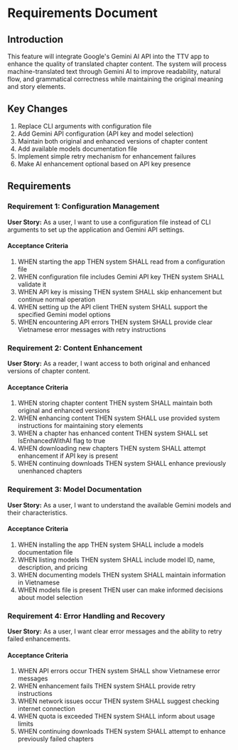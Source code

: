 # Requirements Document

## Introduction

This feature will integrate Google's Gemini AI API into the TTV app to enhance the quality of translated chapter content. The system will process machine-translated text through Gemini AI to improve readability, natural flow, and grammatical correctness while maintaining the original meaning and story elements.

## Key Changes
1. Replace CLI arguments with configuration file
2. Add Gemini API configuration (API key and model selection)
3. Maintain both original and enhanced versions of chapter content
4. Add available models documentation file
5. Implement simple retry mechanism for enhancement failures
6. Make AI enhancement optional based on API key presence

## Requirements

### Requirement 1: Configuration Management

**User Story:** As a user, I want to use a configuration file instead of CLI arguments to set up the application and Gemini API settings.

#### Acceptance Criteria
1. WHEN starting the app THEN system SHALL read from a configuration file
2. WHEN configuration file includes Gemini API key THEN system SHALL validate it
3. WHEN API key is missing THEN system SHALL skip enhancement but continue normal operation
4. WHEN setting up the API client THEN system SHALL support the specified Gemini model options
5. WHEN encountering API errors THEN system SHALL provide clear Vietnamese error messages with retry instructions

### Requirement 2: Content Enhancement

**User Story:** As a reader, I want access to both original and enhanced versions of chapter content.

#### Acceptance Criteria
1. WHEN storing chapter content THEN system SHALL maintain both original and enhanced versions
2. WHEN enhancing content THEN system SHALL use provided system instructions for maintaining story elements
3. WHEN a chapter has enhanced content THEN system SHALL set IsEnhancedWithAI flag to true
4. WHEN downloading new chapters THEN system SHALL attempt enhancement if API key is present
5. WHEN continuing downloads THEN system SHALL enhance previously unenhanced chapters

### Requirement 3: Model Documentation

**User Story:** As a user, I want to understand the available Gemini models and their characteristics.

#### Acceptance Criteria
1. WHEN installing the app THEN system SHALL include a models documentation file
2. WHEN listing models THEN system SHALL include model ID, name, description, and pricing
3. WHEN documenting models THEN system SHALL maintain information in Vietnamese
4. WHEN models file is present THEN user can make informed decisions about model selection

### Requirement 4: Error Handling and Recovery

**User Story:** As a user, I want clear error messages and the ability to retry failed enhancements.

#### Acceptance Criteria
1. WHEN API errors occur THEN system SHALL show Vietnamese error messages
2. WHEN enhancement fails THEN system SHALL provide retry instructions
3. WHEN network issues occur THEN system SHALL suggest checking internet connection
4. WHEN quota is exceeded THEN system SHALL inform about usage limits
5. WHEN continuing downloads THEN system SHALL attempt to enhance previously failed chapters
